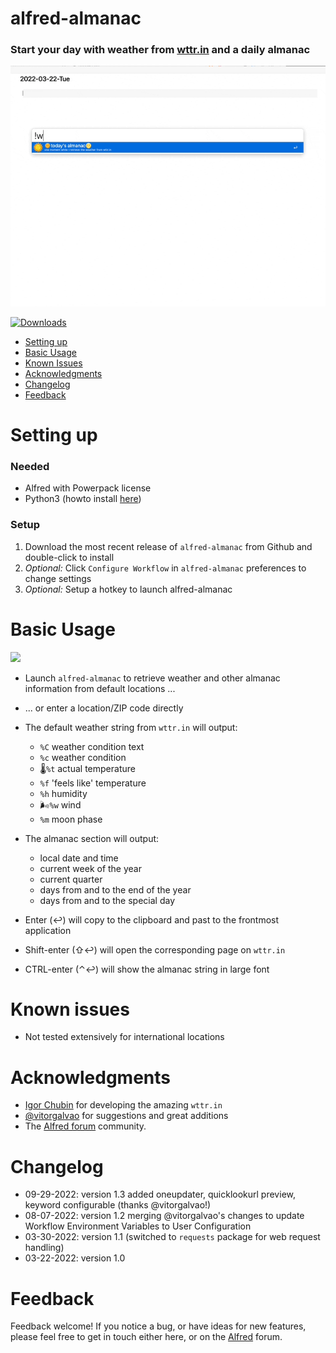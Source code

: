 # alfred-almanac

### Start your day with weather from [wttr.in](http://wttr.in/) and a daily almanac


![](images/alfred-almanac.gif)

<a href="https://github.com/giovannicoppola/alfred-almanac/releases/latest/">
<img alt="Downloads"
src="https://img.shields.io/github/downloads/giovannicoppola/alfred-almanac/total?color=purple&label=Downloads"><br/>
</a>

<!-- MarkdownTOC autolink="true" bracket="round" depth="3" autoanchor="true" -->

- [Setting up](#setting-up)
- [Basic Usage](#usage)
- [Known Issues](#known-issues)
- [Acknowledgments](#acknowledgments)
- [Changelog](#changelog)
- [Feedback](#feedback)

<!-- /MarkdownTOC -->


<a name="setting-up"></a>
# Setting up

### Needed

- Alfred with Powerpack license
- Python3 (howto install [here](https://www.freecodecamp.org/news/python-version-on-mac-update/))

### Setup

1. Download the most recent release of `alfred-almanac` from Github and double-click to install
2. _Optional:_ Click `Configure Workflow` in `alfred-almanac` preferences to change settings
3. _Optional:_ Setup a hotkey to launch alfred-almanac

<a name="usage"></a>
# Basic Usage
![](images/complice-almanac.png)

- Launch `alfred-almanac` to retrieve weather and other almanac information from default locations ...
- ... or enter a location/ZIP code directly

- The default weather string from `wttr.in` will output:
	- `%C` weather condition text
	- `%c` weather condition
	- 🌡️`%t` actual temperature
	- `%f`  'feels like' temperature
	- `%h` humidity
	- 🌬️`%w` wind
	- `%m` moon phase

- The almanac section will output:
	- local date and time
	- current week of the year
	- current quarter
	- days from and to the end of the year
	- days from and to the special day

- Enter (↩️) will copy to the clipboard and past to the frontmost application
- Shift-enter (⇧↩️) will open the corresponding page on `wttr.in`
- CTRL-enter (⌃↩️) will show the almanac string in large font


<a name="known-issues"></a>
# Known issues
- Not tested extensively for international locations

<a name="acknowledgments"></a>
# Acknowledgments
- [Igor Chubin](https://twitter.com/igor_chubin) for developing the amazing `wttr.in`
- [@vitorgalvao](https://github.com/vitorgalvao) for suggestions and great additions
- The [Alfred forum](https://www.alfredforum.com) community.

<a name="changelog"></a>
# Changelog

- 09-29-2022: version 1.3 added oneupdater, quicklookurl preview, keyword configurable (thanks @vitorgalvao!)
- 08-07-2022: version 1.2 merging @vitorgalvao's changes to update Workflow Environment Variables to User Configuration
- 03-30-2022: version 1.1 (switched to `requests` package for web request handling)
- 03-22-2022: version 1.0

<a name="feedback"></a>
# Feedback

Feedback welcome! If you notice a bug, or have ideas for new features, please feel free to get in touch either here, or on the [Alfred](https://www.alfredforum.com) forum.

